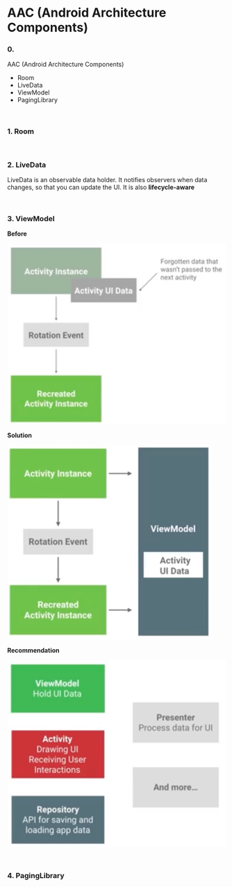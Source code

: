 # AAC (Android Architecture Components)
### 0. 
AAC (Android Architecture Components)

- Room
- LiveData
- ViewModel
- PagingLibrary

<br>

### 1. Room

<br>

### 2. LiveData

LiveData is an observable data holder. It notifies observers when data changes, so that you can update the UI. It is also **lifecycle-aware**

<br>

### 3. ViewModel

**Before**

![problem](https://github.com/JUWON-KEVIN-LEE/kotlin-study/blob/master/AAC/images/problem.png)



**Solution**

![solution](https://github.com/JUWON-KEVIN-LEE/kotlin-study/blob/master/AAC/images/solution_view_model.png)



**Recommendation**

![result](https://github.com/JUWON-KEVIN-LEE/kotlin-study/blob/master/AAC/images/result_view_model.png)

<br>

### 4. PagingLibrary